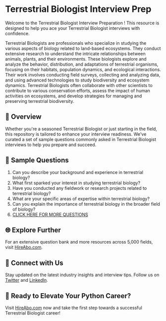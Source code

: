 # Terrestrial Biologist Interview Prep

Welcome to the Terrestrial Biologist Interview Preparation ! This resource is designed to help you ace your Terrestrial Biologist interviews with confidence.

Terrestrial Biologists are professionals who specialize in studying the various aspects of biology related to land-based ecosystems. They conduct extensive research to understand the intricate relationships between animals, plants, and their environments. These biologists explore and analyze the behavior, distribution, and adaptations of terrestrial organisms, focusing on their habitats, population dynamics, and ecological interactions. Their work involves conducting field surveys, collecting and analyzing data, and using advanced technologies to study biodiversity and ecosystem dynamics. Terrestrial Biologists often collaborate with other scientists to contribute to various conservation efforts, assess the impact of human activities on ecosystems, and develop strategies for managing and preserving terrestrial biodiversity.

## 🚀 Overview

Whether you're a seasoned Terrestrial Biologist or just starting in the field, this repository is tailored to enhance your interview readiness. We've curated a set of sample questions commonly asked in Terrestrial Biologist interviews to help you prepare and succeed.

## 📝 Sample Questions

1. Can you describe your background and experience in terrestrial biology?
2. What first sparked your interest in studying terrestrial biology?
3. Have you conducted any fieldwork or research projects related to terrestrial biology?
4. What are your specific areas of expertise within terrestrial biology?
5. Can you explain the importance of terrestrial biology in the broader field of biology?
6. [CLICK HERE FOR MORE QUESTIONS](https://hireabo.com/job/5_1_34/Terrestrial%20Biologist)

## 🌐 Explore Further

For an extensive question bank and more resources across 5,000 fields, visit [HireAbo.com](https://www.hireabo.com).

## 📱 Connect with Us

Stay updated on the latest industry insights and interview tips. Follow us on [Twitter](https://twitter.com/hireabo) and [LinkedIn](https://www.linkedin.com/in/hire-abo-3609972a8/).

## 🚀 Ready to Elevate Your Python Career?

Visit [HireAbo.com](https://www.hireabo.com) now and take the first step towards a successful Terrestrial Biologist career!